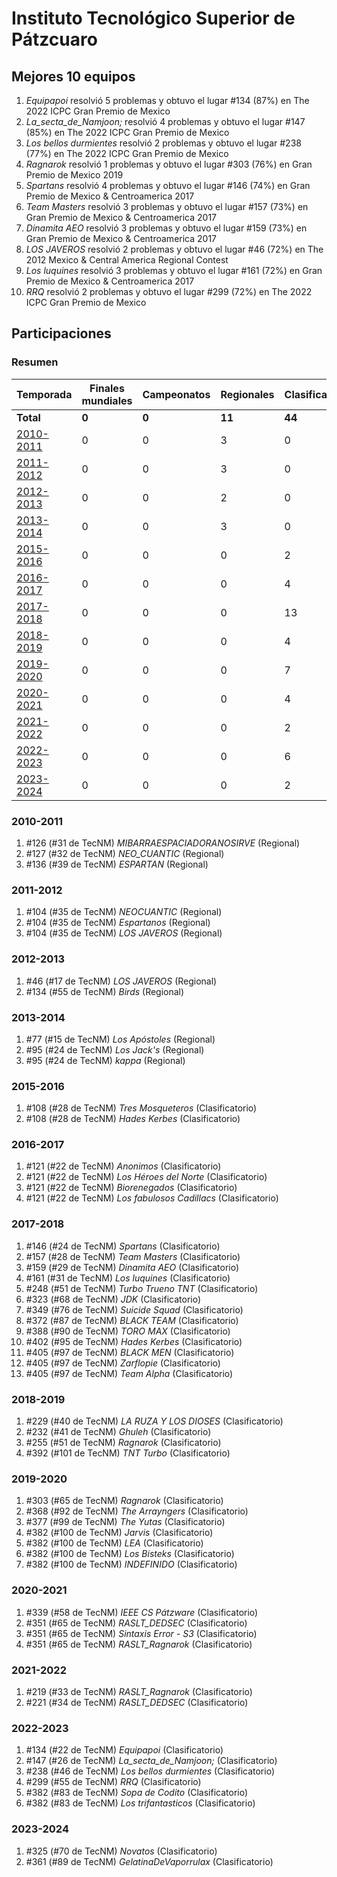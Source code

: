 ---
---

# Instituto Tecnológico Superior de Pátzcuaro

## Mejores 10 equipos

1. _Equipapoi_ resolvió 5 problemas y obtuvo el lugar #134 (87%) en The 2022 ICPC Gran Premio de Mexico
1. _La_secta_de_Namjoon;_ resolvió 4 problemas y obtuvo el lugar #147 (85%) en The 2022 ICPC Gran Premio de Mexico
1. _Los bellos durmientes_ resolvió 2 problemas y obtuvo el lugar #238 (77%) en The 2022 ICPC Gran Premio de Mexico
1. _Ragnarok_ resolvió 1 problemas y obtuvo el lugar #303 (76%) en Gran Premio de Mexico 2019
1. _Spartans_ resolvió 4 problemas y obtuvo el lugar #146 (74%) en Gran Premio de Mexico & Centroamerica 2017
1. _Team Masters_ resolvió 3 problemas y obtuvo el lugar #157 (73%) en Gran Premio de Mexico & Centroamerica 2017
1. _Dinamita AEO_ resolvió 3 problemas y obtuvo el lugar #159 (73%) en Gran Premio de Mexico & Centroamerica 2017
1. _LOS JAVEROS_ resolvió 2 problemas y obtuvo el lugar #46 (72%) en The 2012 Mexico & Central America Regional Contest
1. _Los luquines_ resolvió 3 problemas y obtuvo el lugar #161 (72%) en Gran Premio de Mexico & Centroamerica 2017
1. _RRQ_ resolvió 2 problemas y obtuvo el lugar #299 (72%) en The 2022 ICPC Gran Premio de Mexico

## Participaciones

### Resumen

| Temporada | Finales mundiales | Campeonatos | Regionales | Clasificatorios | Equipos |
| --- | --- | --- | --- | --- | --- |
| **Total** | **0** | **0** | **11** | **44** | **55** |
| [2010-2011](#2010-2011) | 0 | 0 | 3 | 0 | 3 |
| [2011-2012](#2011-2012) | 0 | 0 | 3 | 0 | 3 |
| [2012-2013](#2012-2013) | 0 | 0 | 2 | 0 | 2 |
| [2013-2014](#2013-2014) | 0 | 0 | 3 | 0 | 3 |
| [2015-2016](#2015-2016) | 0 | 0 | 0 | 2 | 2 |
| [2016-2017](#2016-2017) | 0 | 0 | 0 | 4 | 4 |
| [2017-2018](#2017-2018) | 0 | 0 | 0 | 13 | 13 |
| [2018-2019](#2018-2019) | 0 | 0 | 0 | 4 | 4 |
| [2019-2020](#2019-2020) | 0 | 0 | 0 | 7 | 7 |
| [2020-2021](#2020-2021) | 0 | 0 | 0 | 4 | 4 |
| [2021-2022](#2021-2022) | 0 | 0 | 0 | 2 | 2 |
| [2022-2023](#2022-2023) | 0 | 0 | 0 | 6 | 6 |
| [2023-2024](#2023-2024) | 0 | 0 | 0 | 2 | 2 |

### 2010-2011

1. #126 (#31 de TecNM) _MIBARRAESPACIADORANOSIRVE_ (Regional)
1. #127 (#32 de TecNM) _NEO_CUANTIC_ (Regional)
1. #136 (#39 de TecNM) _ESPARTAN_ (Regional)

### 2011-2012

1. #104 (#35 de TecNM) _NEOCUANTIC_ (Regional)
1. #104 (#35 de TecNM) _Espartanos_ (Regional)
1. #104 (#35 de TecNM) _LOS JAVEROS_ (Regional)

### 2012-2013

1. #46 (#17 de TecNM) _LOS JAVEROS_ (Regional)
1. #134 (#55 de TecNM) _Birds_ (Regional)

### 2013-2014

1. #77 (#15 de TecNM) _Los Apóstoles_ (Regional)
1. #95 (#24 de TecNM) _Los Jack's_ (Regional)
1. #95 (#24 de TecNM) _kappa_ (Regional)

### 2015-2016

1. #108 (#28 de TecNM) _Tres Mosqueteros_ (Clasificatorio)
1. #108 (#28 de TecNM) _Hades Kerbes_ (Clasificatorio)

### 2016-2017

1. #121 (#22 de TecNM) _Anonimos_ (Clasificatorio)
1. #121 (#22 de TecNM) _Los Héroes del Norte_ (Clasificatorio)
1. #121 (#22 de TecNM) _Biorenegados_ (Clasificatorio)
1. #121 (#22 de TecNM) _Los fabulosos Cadillacs_ (Clasificatorio)

### 2017-2018

1. #146 (#24 de TecNM) _Spartans_ (Clasificatorio)
1. #157 (#28 de TecNM) _Team Masters_ (Clasificatorio)
1. #159 (#29 de TecNM) _Dinamita AEO_ (Clasificatorio)
1. #161 (#31 de TecNM) _Los luquines_ (Clasificatorio)
1. #248 (#51 de TecNM) _Turbo Trueno TNT_ (Clasificatorio)
1. #323 (#68 de TecNM) _JDK_ (Clasificatorio)
1. #349 (#76 de TecNM) _Suicide Squad_ (Clasificatorio)
1. #372 (#87 de TecNM) _BLACK TEAM_ (Clasificatorio)
1. #388 (#90 de TecNM) _TORO MAX_ (Clasificatorio)
1. #402 (#95 de TecNM) _Hades Kerbes_ (Clasificatorio)
1. #405 (#97 de TecNM) _BLACK MEN_ (Clasificatorio)
1. #405 (#97 de TecNM) _Zarflopie_ (Clasificatorio)
1. #405 (#97 de TecNM) _Team Alpha_ (Clasificatorio)

### 2018-2019

1. #229 (#40 de TecNM) _LA RUZA Y LOS DIOSES_ (Clasificatorio)
1. #232 (#41 de TecNM) _Ghuleh_ (Clasificatorio)
1. #255 (#51 de TecNM) _Ragnarok_ (Clasificatorio)
1. #392 (#101 de TecNM) _TNT Turbo_ (Clasificatorio)

### 2019-2020

1. #303 (#65 de TecNM) _Ragnarok_ (Clasificatorio)
1. #368 (#92 de TecNM) _The Arrayngers_ (Clasificatorio)
1. #377 (#99 de TecNM) _The Yutas_ (Clasificatorio)
1. #382 (#100 de TecNM) _Jarvis_ (Clasificatorio)
1. #382 (#100 de TecNM) _LEA_ (Clasificatorio)
1. #382 (#100 de TecNM) _Los Bisteks_ (Clasificatorio)
1. #382 (#100 de TecNM) _INDEFINIDO_ (Clasificatorio)

### 2020-2021

1. #339 (#58 de TecNM) _IEEE CS Pátzware_ (Clasificatorio)
1. #351 (#65 de TecNM) _RASLT_DEDSEC_ (Clasificatorio)
1. #351 (#65 de TecNM) _Sintaxis Error - S3_ (Clasificatorio)
1. #351 (#65 de TecNM) _RASLT_Ragnarok_ (Clasificatorio)

### 2021-2022

1. #219 (#33 de TecNM) _RASLT_Ragnarok_ (Clasificatorio)
1. #221 (#34 de TecNM) _RASLT_DEDSEC_ (Clasificatorio)

### 2022-2023

1. #134 (#22 de TecNM) _Equipapoi_ (Clasificatorio)
1. #147 (#26 de TecNM) _La_secta_de_Namjoon;_ (Clasificatorio)
1. #238 (#46 de TecNM) _Los bellos durmientes_ (Clasificatorio)
1. #299 (#55 de TecNM) _RRQ_ (Clasificatorio)
1. #382 (#83 de TecNM) _Sopa de Codito_ (Clasificatorio)
1. #382 (#83 de TecNM) _Los trifantasticos_ (Clasificatorio)

### 2023-2024

1. #325 (#70 de TecNM) _Novatos_ (Clasificatorio)
1. #361 (#89 de TecNM) _GelatinaDeVaporrulax_ (Clasificatorio)




